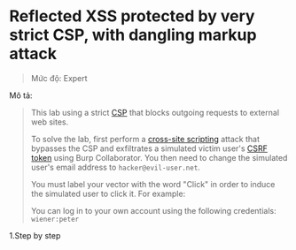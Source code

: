 

# Reflected XSS protected by very strict CSP, with dangling markup attack

>  Mức độ: Expert

Mô tả:

> This lab using a strict [CSP](https://portswigger.net/web-security/cross-site-scripting/content-security-policy) that blocks outgoing requests to external web sites.        
>
> To solve the lab, first perform a [cross-site scripting](https://portswigger.net/web-security/cross-site-scripting) attack that bypasses the CSP and exfiltrates a simulated victim user's [CSRF token](https://portswigger.net/web-security/csrf/tokens) using Burp Collaborator. You then need to change the simulated user's email address to `hacker@evil-user.net`. 	
>
> You must label your vector with the word "Click" in order to induce the simulated user to click it. For example: 	
>
> You can log in to your own account using the following credentials: `wiener:peter` 	

1.Step by step

